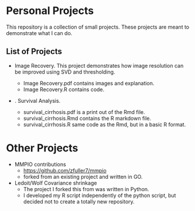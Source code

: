 # Personal Projects
This repository is a collection of small projects. These projects are meant to demonstrate what I can do.

## List of Projects
- Image Recovery. This project demonstrates how image resolution can be improved using SVD and thresholding. 
   - Image Recovery.pdf contains images and explanation.
   - Image Recovery.R contains code.

- . Survival Analysis.
   - survival_cirrhosis.pdf is a print out of the Rmd file.
   - survival_cirrhosis.Rmd contains the R markdown file.
   - survival_cirrhosis.R same code as the Rmd, but in a basic R format.


# Other Projects
- MMPIO contributions
   - https://github.com/zfuller7/mmpio
   - forked from an existing project and written in GO.
- Ledoit/Wolf Covariance shrinkage
  - The project I forked this from was written in Python.
  - I developed my R script independently of the python script, but decided not to create a totally new repository.

